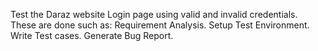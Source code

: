 Test the Daraz website Login page using valid and invalid credentials.
These are done such as:
Requirement Analysis.
Setup Test Environment.
Write Test cases.
Generate Bug Report.
